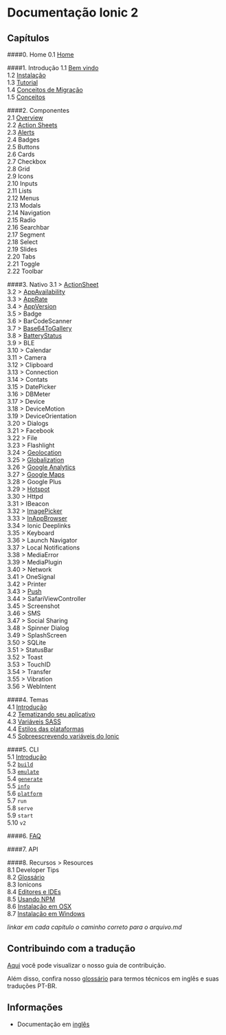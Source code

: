 # Documentação Ionic 2


## Capítulos  

####0. Home
0.1 [Home](/chapters/00-home)

####1. Introdução
1.1 [Bem vindo](chapters/01-introducao/01a-welcome.md)   
1.2 [Instalação](chapters/01-introducao/01b-instalation.md)   
1.3 [Tutorial](chapters/01-introducao/01c-tutorial.md)  
1.4 [Conceitos de Migração](chapters/01-introducao/01d-migration.md)  
1.5 [Conceitos](chapters/01-introducao/01e-core-concepts.md)  

####2. Componentes    
2.1 [Overview](chapters/02-componentes/2a-overview.md)   
2.2 [Action Sheets](chapters/02-componentes/2b-action-sheets.md)  
2.3 [Alerts](chapters/02-componentes/2c-alertas.md)  
2.4 Badges  
2.5 Buttons  
2.6 Cards  
2.7 Checkbox  
2.8 Grid  
2.9 Icons  
2.10 Inputs  
2.11 Lists  
2.12 Menus  
2.13 Modals  
2.14 Navigation  
2.15 Radio  
2.16 Searchbar  
2.17 Segment  
2.18 Select  
2.19 Slides  
2.20 Tabs  
2.21 Toggle  
2.22 Toolbar

####3. Nativo
3.1 > [ActionSheet](3a-actionSheet.md)  
3.2 > [AppAvailability](3b-appAvailability.md)  
3.3 > [AppRate](3c-appRate.md)  
3.4 > [AppVersion](3d-appVersion.md)  
3.5 > Badge  
3.6 > BarCodeScanner  
3.7 > [Base64ToGallery](3g-base64togallery.md)  
3.8 > [BatteryStatus](3h-batteryStatus.md)  
3.9 > BLE  
3.10 > Calendar  
3.11 > Camera  
3.12 > Clipboard  
3.13 > Connection  
3.14 > Contats  
3.15 > DatePicker  
3.16 > DBMeter  
3.17 > Device  
3.18 > DeviceMotion  
3.19 > DeviceOrientation  
3.20 > Dialogs  
3.21 > Facebook  
3.22 > File  
3.23 > Flashlight  
3.24 > [Geolocation](3w-geolocation.md)   
3.25 > [Globalization](325-globalization.md)  
3.26 > [Google Analytics](326-analytics.md)   
3.27 > [Google Maps](3za-googleMaps.md)   
3.28 > Google Plus  
3.29 > [Hotspot](329-hotspot.md)  
3.30 > Httpd  
3.31 > IBeacon  
3.32 > [ImagePicker](332-imagepicker.md)  
3.33 > [InAppBrowser](333-inappbrowser.md)  
3.34 > Ionic Deeplinks  
3.35 > Keyboard  
3.36 > Launch Navigator  
3.37 > Local Notifications  
3.38 > MediaError   
3.39 > MediaPlugin  
3.40 > Network  
3.41 > OneSignal  
3.42 > Printer  
3.43 > [Push](3v-push.md)  
3.44 > SafariViewController   
3.45 > Screenshot   
3.46 > SMS    
3.47 > Social Sharing  
3.48 > Spinner Dialog  
3.49 > SplashScreen   
3.50 > SQLite   
3.51 > StatusBar      
3.52 > Toast  
3.53 > TouchID  
3.54 > Transfer   
3.55 > Vibration    
3.56 > WebIntent  


####4. Temas  
4.1 [Introdução](chapters/04-temas/4a-intro.md)  
4.2 [Tematizando seu aplicativo](chapters/04-temas/4b-theming-your-ionic-app.md)  
4.3 [Variáveis SASS](chapters/04-temas/4c-sass-variables.md)  
4.4 [Estilos das plataformas](chapters/04-temas/4d-platform-vars.md)  
4.5 [Sobreescrevendo variáveis do Ionic](chapters/04-temas/4e-overriding-ionic-variables.md)

####5. CLI  
5.1 [Introdução](chapters/05-cli/5a-intro.md)   
5.2 [`build`](chapters/05-cli/5b-build.md)  
5.3 [`emulate`](chapters/05-cli/5c-emulate.md)  
5.4 [`generate`](chapters/05-cli/5d-generate.md)  
5.5 [`info`](chapters/05-cli/5e-info.md)  
5.6 [`platform`](chapters/05-cli/5f-platform.md)  
5.7 `run`  
5.8 `serve`  
5.9 `start`  
5.10 `v2`

####6. [FAQ](chapters/06-faq/01-faq.md)

####7. API

####8. Recursos > Resources  
8.1 Developer Tips  
8.2 [Glossário](chapters/08-recursos/08b-ionic-developer-glossary.md)  
8.3 Ionicons  
8.4 [Editores e IDEs](chapters/08-recursos/08d-editors-and-ides.md)   
8.5 [Usando NPM](chapters/08-recursos/08e-using-npm.md)  
8.6 [Instalação em OSX](chapters/08-recursos/08f-mac-setup.md)<br/>
8.7 [Instalação em Windows](chapters/08-recursos/08g-windows-setup.md)

*linkar em cada capítulo o caminho correto para o arquivo.md*

## Contribuindo com a tradução  

[Aqui](https://github.com/IonicBrazil/ionic2-docs/blob/master/CONTRIBUTING.md) você pode visualizar o nosso guia de contribuição.  

Além disso, confira nosso [glossário](https://github.com/IonicBrazil/ionic2-docs/blob/master/glossario.md) para termos técnicos em inglês e suas traduções PT-BR.


## Informações  

* Documentação em [inglês](http://ionicframework.com/docs/v2/)

